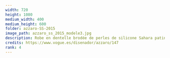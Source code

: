 ```yaml
---
width: 720
height: 1080
medium_width: 400
medium_height: 600
folder: azzaro-SS-2015
image_path: azzaro_ss_2015_modele3.jpg
description: Robe en dentelle brodée de perles de silicone Sahara patiné d'or
credits: https://www.vogue.es/disenador/azzaro/147
rank: 4
---
```

